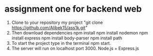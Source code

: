 # assignment one for backend web 
1. Clone to your repository my project "git clone https://github.com/Alibek15/ass1k.git"
2. Then download dependencies 
npm install
npm install nodemon
npm install express
npm install body-parser
npm install path
3. To start the project type in the terminal npm start. 
4. The server will run on localhost port 3000.
Node.js + Express.js
